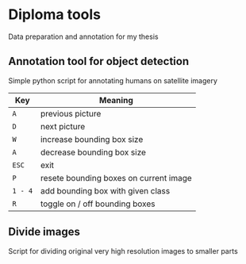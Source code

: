 # Diploma tools
Data preparation and annotation for my thesis

## Annotation tool for object detection
Simple python script for annotating humans on satellite imagery

Key | Meaning
--- | --- 
`A` | previous picture
`D` | next picture
`W` | increase bounding box size
`A` | decrease bounding box size
`ESC` | exit 
`P` | resete bounding boxes on current image 
`1 - 4` | add bounding box with given class
`R` | toggle on / off bounding boxes 

## Divide images
Script for dividing original very high resolution images to smaller parts
